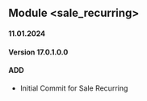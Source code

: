 ## Module <sale_recurring>

#### 11.01.2024
#### Version 17.0.1.0.0
#### ADD

- Initial Commit for Sale Recurring
